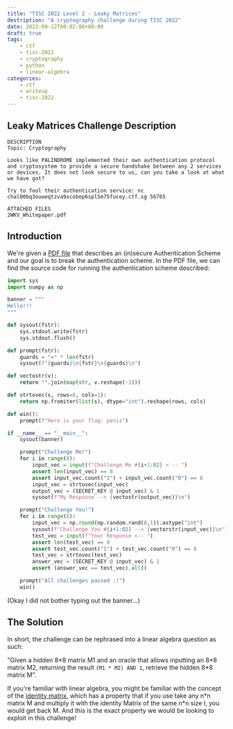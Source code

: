 ```yaml
---
title: "TISC 2022 Level 2 - Leaky Matrices"
destription: "A cryptography challenge during TISC 2022"
date: 2022-09-12T00:02:00+08:00
draft: true
tags:
    - ctf
    - tisc-2022
    - cryptography
    - python
    - linear-algebra
categories:
    - ctf
    - writeup
    - tisc-2022
---
```


## Leaky Matrices Challenge Description

```
DESCRIPTION
Topic: Cryptography

Looks like PALINDROME implemented their own authentication protocol and cryptosystem to provide a secure handshake between any 2 services or devices. It does not look secure to us, can you take a look at what we have got?

Try to fool their authentication service: nc chal00bq3ouweqtzva9xcobep6spl5m75fucey.ctf.sg 56765

ATTACHED FILES
2WKV_Whitepaper.pdf
```

## Introduction
We're given a [PDF file](https://github.com/quentinkhoo/quentinkhoo.github.io/blob/main/static/files/posts/tisc2022/2WKV_Whitepaper.pdf) that describes an (in)secure Authentication Scheme and our goal is to break the authentication scheme. In the PDF file, we can find the source code for running the authentication scheme described:

```python
import sys
import numpy as np

banner = """
Hello!!!
"""

def sysout(fstr):
	sys.stdout.write(fstr)
	sys.stdout.flush()

def prompt(fstr):
	guards = "=" * len(fstr)
	sysout(f"{guards}\n{fstr}\n{guards}\n")

def vectostr(v):
	return "".join(map(str, v.reshape(-1)))

def strtovec(s, rows=8, cols=1):
	return np.fromiter(list(s), dtype="int").reshape(rows, cols)

def win():
	prompt(f"Here is your flag: penis")

if __name__ == "__main__":
	sysout(banner)

	prompt("Challenge Me!")
	for i in range(8):
		input_vec = input(f"Challenge Me #{i+1:02} < -- ")
		assert len(input_vec) == 8
		assert input_vec.count("1") + input_vec.count("0") == 8
		input_vec = strtovec(input_vec)
		output_vec = (SECRET_KEY @ input_vec) & 1
		sysout(f"My Response --> {vectostr(output_vec)}\n")

	prompt("Challenge You!")
	for i in range(8):
		input_vec = np.round(np.random.rand(8,1)).astype("int")
		sysout(f"Challenge You #{i+1:02} --> {vectorstr(input_vec)}\n")
		test_vec = input(f"Your Response <-- ")
		assert len(test_vec) == 8
		assert test_vec.count("1") + test_vec.count("0") == 8
		test_vec = strtovec(test_vec)
		answer_vec = (SECRET_KEY @ input_vec) & 1
		assert (answer_vec == test_vec).all()

	prompt("All challenges passed :)")
	win()
```

(Okay I did not bother typing out the banner...)

## The Solution
In short, the challenge can be rephrased into a linear algebra question as such:

"Given a hidden 8\*8 matrix M1 and an oracle that allows inputting an 8\*8 matrix M2, returning the result `(M1 * M2) AND 1`, retrieve the hidden 8\*8 matrix M".

If you're familiar with linear algebra, you might be familiar with the concept of the [identity matrix](https://en.wikipedia.org/wiki/Identity_matrix), which has a property that if you use take any n*n matrix M and multiply it with the identity Matrix of the same n\*n size I, you would get back M. And this is the exact property we would be looking to exploit in this challenge!

